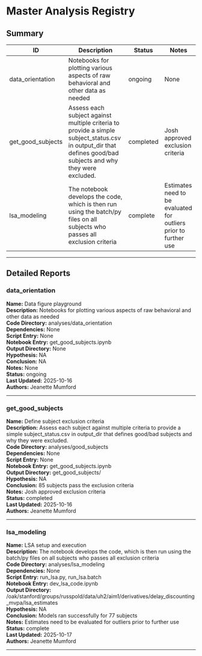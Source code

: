 # Master Analysis Registry

## Summary

| ID | Description | Status | Notes |
|----|------------|--------|-------|
| data_orientation | Notebooks for plotting various aspects of raw behavioral and other data as needed | ongoing | None |
| get_good_subjects | Assess each subject against multiple criteria to provide a  simple subject_status.csv in output_dir that defines  good/bad subjects and why they were excluded. | completed | Josh approved exclusion criteria |
| lsa_modeling | The notebook develops the code, which is then run using the batch/py files on all subjects who passes all exclusion  criteria | complete | Estimates need to be evaluated for outliers prior to further use |

---

## Detailed Reports

### data_orientation
**Name:** Data figure playground<br>
**Description:** Notebooks for plotting various aspects of raw behavioral and other data as needed<br>
**Code Directory:** analyses/data_orientation<br>
**Dependencies:** None<br>
**Script Entry:** None<br>
**Notebook Entry:** get_good_subjects.ipynb<br>
**Output Directory:** None<br>
**Hypothesis:** NA<br>
**Conclusion:** NA<br>
**Notes:** None<br>
**Status:** ongoing<br>
**Last Updated:** 2025-10-16<br>
**Authors:** Jeanette Mumford<br>

---

### get_good_subjects
**Name:** Define subject exclusion criteria<br>
**Description:** Assess each subject against multiple criteria to provide a  simple subject_status.csv in output_dir that defines  good/bad subjects and why they were excluded.<br>
**Code Directory:** analyses/good_subjects<br>
**Dependencies:** None<br>
**Script Entry:** None<br>
**Notebook Entry:** get_good_subjects.ipynb<br>
**Output Directory:** get_good_subjects/<br>
**Hypothesis:** NA<br>
**Conclusion:** 85 subjects pass the exclusion criteria<br>
**Notes:** Josh approved exclusion criteria<br>
**Status:** completed<br>
**Last Updated:** 2025-10-16<br>
**Authors:** Jeanette Mumford<br>

---

### lsa_modeling
**Name:** LSA setup and execution<br>
**Description:** The notebook develops the code, which is then run using the batch/py files on all subjects who passes all exclusion  criteria<br>
**Code Directory:** analyses/lsa_modeling<br>
**Dependencies:** None<br>
**Script Entry:** run_lsa.py, run_lsa.batch<br>
**Notebook Entry:** dev_lsa_code.ipynb<br>
**Output Directory:** /oak/stanford/groups/russpold/data/uh2/aim1/derivatives/delay_discounting_mvpa/lsa_estimates<br>
**Hypothesis:** NA<br>
**Conclusion:** Models ran successfully for 77 subjects<br>
**Notes:** Estimates need to be evaluated for outliers prior to further use<br>
**Status:** complete<br>
**Last Updated:** 2025-10-17<br>
**Authors:** Jeanette Mumford<br>

---
